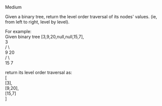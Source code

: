 Medium

Given a binary tree, return the level order traversal of its nodes' values. (ie, from left to right, level by level).

For example:  
Given binary tree [3,9,20,null,null,15,7],  
    3  
   / \  
  9  20  
    /  \  
   15   7
   
return its level order traversal as:  
[  
  [3],  
  [9,20],  
  [15,7]  
]
